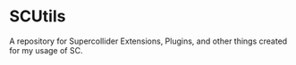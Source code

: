 # SCUtils
A repository for Supercollider Extensions, Plugins, and other things created for my usage of SC.
